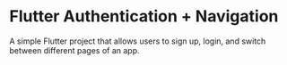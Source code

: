 # Flutter Authentication + Navigation

A simple Flutter project that allows users to sign up, login, and switch between different pages of an app.
